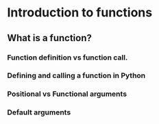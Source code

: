 # Introduction to functions

## What is a function?

### Function definition vs function call.

### Defining and calling a function in Python

### Positional vs Functional arguments

### Default arguments
